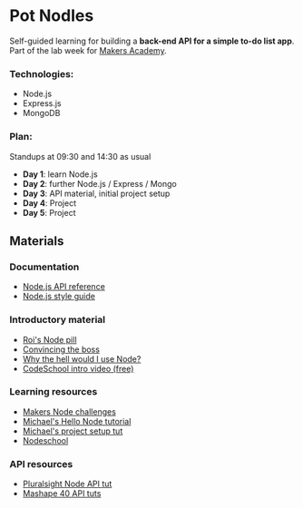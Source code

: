 # Pot Nodles

Self-guided learning for building a **back-end API for a simple to-do list app**.
Part of the lab week for [Makers Academy](http://www.makersacademy.com/).

### Technologies:
* Node.js
* Express.js
* MongoDB

### Plan:
Standups at 09:30 and 14:30 as usual
* **Day 1**: learn Node.js
* **Day 2**: further Node.js / Express / Mongo
* **Day 3**: API material, initial project setup
* **Day 4**: Project
* **Day 5**: Project


## Materials

### Documentation
* [Node.js API reference](https://nodejs.org/api/)
* [Node.js style guide](https://github.com/felixge/node-style-guide)

### Introductory material
* [Roi's Node pill](https://github.com/makersacademy/course/blob/master/pills/node.md)
* [Convincing the boss](http://nodeguide.com/convincing_the_boss.html)
* [Why the hell would I use Node?](http://www.toptal.com/nodejs/why-the-hell-would-i-use-node-js)
* [CodeSchool intro video (free)](http://campus.codeschool.com/courses/real-time-web-with-node-js/level/1/video/1)

### Learning resources
* [Makers Node challenges](https://github.com/makersacademy/course/tree/master/node)
* [Michael's Hello Node tutorial](http://www.michaellennox.me/devramble/2016/01/13/hello-node.html)
* [Michael's project setup tut](http://www.michaellennox.me/devramble/2016/01/19/CRUD-app-node-express-gen.html)
* [Nodeschool](http://nodeschool.io/)
 
### API resources
* [Pluralsight Node API tut](https://www.pluralsight.com/courses/play-by-play-node-web-api-john-papa-sam-artioli)
* [Mashape 40 API tuts](http://blog.mashape.com/list-of-40-tutorials-on-how-to-create-an-api/)
